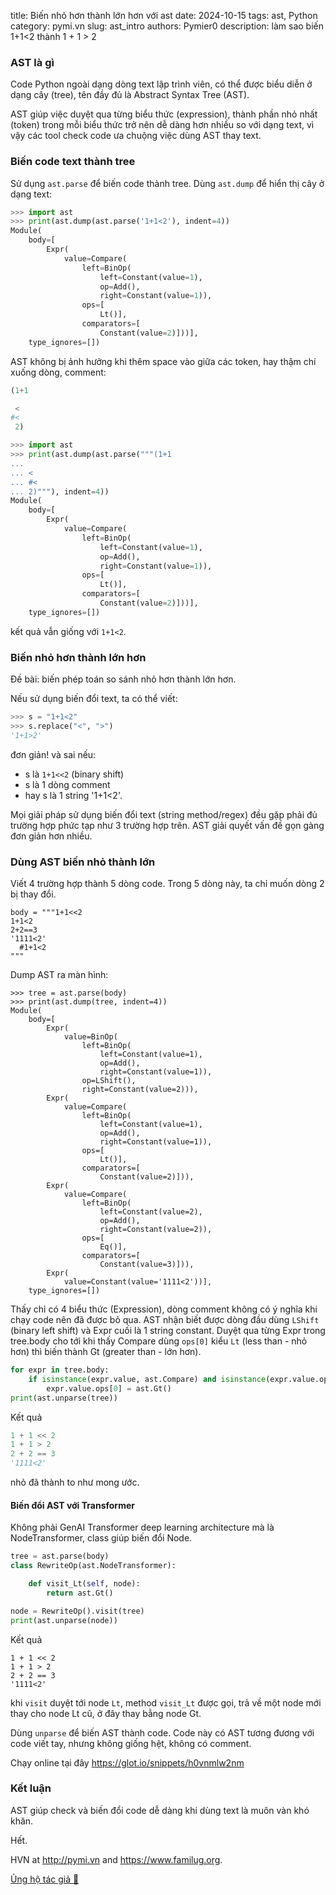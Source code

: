 title: Biến nhỏ hơn thành lớn hơn với ast
date: 2024-10-15
tags: ast, Python
category: pymi.vn
slug: ast_intro
authors: Pymier0
description: làm sao biến 1+1<2 thành 1 + 1 > 2

### AST là gì
Code Python ngoài dạng dòng text lập trình viên, có thể được biểu diễn ở dạng cây (tree), tên đầy đủ là Abstract Syntax Tree (AST).

AST giúp việc duyệt qua từng biểu thức (expression), thành phần nhỏ nhất (token) trong mỗi biểu thức trở nên dễ dàng hơn nhiều so với dạng text, vì vậy các tool check code ưa chuộng việc dùng AST thay text.

### Biến code text thành tree

Sử dụng `ast.parse` để biến code thành tree. Dùng `ast.dump` để hiển thị cây ở dạng text:

```py
>>> import ast
>>> print(ast.dump(ast.parse('1+1<2'), indent=4))
Module(
    body=[
        Expr(
            value=Compare(
                left=BinOp(
                    left=Constant(value=1),
                    op=Add(),
                    right=Constant(value=1)),
                ops=[
                    Lt()],
                comparators=[
                    Constant(value=2)]))],
    type_ignores=[])
```

AST không bị ảnh hưởng khi thêm space vào giữa các token, hay thậm chí xuống dòng, comment:

```py
(1+1

 <
#<
 2)
```

```py
>>> import ast
>>> print(ast.dump(ast.parse("""(1+1
...
... <
... #<
... 2)"""), indent=4))
Module(
    body=[
        Expr(
            value=Compare(
                left=BinOp(
                    left=Constant(value=1),
                    op=Add(),
                    right=Constant(value=1)),
                ops=[
                    Lt()],
                comparators=[
                    Constant(value=2)]))],
    type_ignores=[])
```
kết quả vẫn giống với `1+1<2`.


### Biến nhỏ hơn thành lớn hơn
Đề bài: biến phép toán so sánh nhỏ hơn thành lớn hơn.

Nếu sử dụng biến đổi text, ta có thể viết:
```py
>>> s = "1+1<2"
>>> s.replace("<", ">")
'1+1>2'
```
đơn giản! và sai nếu:

- s là `1+1<<2` (binary shift)
- s là 1 dòng comment
- hay s là 1 string '1+1<2'.

Mọi giải pháp sử dụng biến đổi text (string method/regex) đều gặp phải đủ trường hợp phức tạp như 3 trường hợp trên. AST giải quyết vấn đề gọn gàng đơn giản hơn nhiều.

### Dùng AST biến nhỏ thành lớn

Viết 4 trường hợp thành 5 dòng code. Trong 5 dòng này, ta chỉ muốn dòng 2 bị thay đổi.

```
body = """1+1<<2
1+1<2
2+2==3
'1111<2'
  #1+1<2
"""
```

Dump AST ra màn hình:

```
>>> tree = ast.parse(body)
>>> print(ast.dump(tree, indent=4))
Module(
    body=[
        Expr(
            value=BinOp(
                left=BinOp(
                    left=Constant(value=1),
                    op=Add(),
                    right=Constant(value=1)),
                op=LShift(),
                right=Constant(value=2))),
        Expr(
            value=Compare(
                left=BinOp(
                    left=Constant(value=1),
                    op=Add(),
                    right=Constant(value=1)),
                ops=[
                    Lt()],
                comparators=[
                    Constant(value=2)])),
        Expr(
            value=Compare(
                left=BinOp(
                    left=Constant(value=2),
                    op=Add(),
                    right=Constant(value=2)),
                ops=[
                    Eq()],
                comparators=[
                    Constant(value=3)])),
        Expr(
            value=Constant(value='1111<2'))],
    type_ignores=[])
```

Thấy chỉ có 4 biểu thức (Expression), dòng comment không có ý nghĩa khi chạy code nên đã được bỏ qua.
AST nhận biết được dòng đầu dùng `LShift` (binary left shift) và Expr cuối là 1 string constant.
Duyệt qua từng Expr trong tree.body cho tới khi thấy Compare dùng `ops[0]` kiểu `Lt` (less than - nhỏ hơn) thì biến thành Gt (greater than - lớn hơn).

```py
for expr in tree.body:
    if isinstance(expr.value, ast.Compare) and isinstance(expr.value.ops[0], ast.Lt):
        expr.value.ops[0] = ast.Gt()
print(ast.unparse(tree))
```
Kết quả

```py
1 + 1 << 2
1 + 1 > 2
2 + 2 == 3
'1111<2'
```
nhỏ đã thành to như mong ước.

#### Biến đổi AST với Transformer
Không phải GenAI Transformer deep learning architecture mà là NodeTransformer, class giúp biến đổi Node.

```py
tree = ast.parse(body)
class RewriteOp(ast.NodeTransformer):

    def visit_Lt(self, node):
        return ast.Gt()

node = RewriteOp().visit(tree)
print(ast.unparse(node))
```
Kết quả

```
1 + 1 << 2
1 + 1 > 2
2 + 2 == 3
'1111<2'
```

khi `visit` duyệt tới node `Lt`, method `visit_Lt` được gọi, trả về một node mới thay cho node Lt cũ, ở đây thay bằng node Gt.

Dùng `unparse` để biến AST thành code. Code này có AST tương đương với code viết tay, nhưng không giống hệt, không có comment.

Chạy online tại đây <https://glot.io/snippets/h0vnmlw2nm>

### Kết luận
AST giúp check và biến đổi code dễ dàng khi dùng text là muôn vàn khó khăn.

Hết.

HVN at <http://pymi.vn> and <https://www.familug.org>.

[Ủng hộ tác giả 🍺](https://www.familug.org/p/ung-ho.html)
